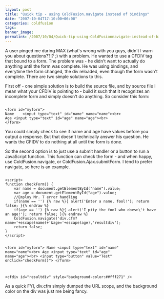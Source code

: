 ```yaml
---
layout: post
title: "Quick tip - using ColdFusion.navigate instead of bindings"
date: "2007-10-04T17:10:00+06:00"
categories: coldfusion 
tags: 
banner_image: 
permalink: /2007/10/04/Quick-tip-using-ColdFusionnavigate-instead-of-bindings
---
```


A user pinged me during MAX (what's wrong with you guys, didn't I warn you about questions??!? ;) with a problem. He wanted to use a CFDIV tag that bound to a form. The problem was - he didn't want to actually do anything until the form was complete. He was using bindings, and everytime the form changed, the div reloaded, even though the form wasn't complete. There are two simple solutions to this.
<!--more-->
First off - one simple solution is to build the source file, and by source file I mean what your CFDIV is pointing to - build it such that it recognizes an incomplete form and simply doesn't do anything. So consider this form:

<code>
&lt;form id="myform"&gt;
Name	&lt;input type="text" id="name" name="name"&gt;&lt;br&gt;
Age &lt;input type="text" id="age" name="age"&gt;&lt;br&gt;
&lt;/form&gt;
</code>

You could simply check to see if name and age have values before you output a response. But that doesn't technically answer his question. He wants the CFIDV to do nothing at all until the form is done. 

So the second option is to just use a submit handler or a button to run a JavaScript function. This function can check the form - and when happy, use ColdFusion.navigate, or ColdFusion.Ajax.submitForm. I tend to prefer navigate, so here is an example.

<code>
&lt;script&gt;
function checkForm() {
	var name = document.getElementById("name").value;
	var age = document.getElementById("age").value;
	//Employ Mr. T error handling
	if(name == '') {% raw %}{ alert('Enter a name, fool!'); return false; }{% endraw %}
	if(age == '') {% raw %}{ alert('I pity the fool who doesn\'t have an age!'); return false; }{% endraw %}
	ColdFusion.navigate('div.cfm?name='+escape(name)+'&age='+escape(age),'resultdiv');
	return false;
}
&lt;/script&gt;

&lt;form id="myform"&gt;
Name	&lt;input type="text" id="name" name="name"&gt;&lt;br&gt;
Age &lt;input type="text" id="age" name="age"&gt;&lt;br&gt;
&lt;input type="button" value="Test" onClick="checkForm()"&gt;
&lt;/form&gt;

&lt;cfdiv id="resultdiv" style="background-color:##fff271" /&gt;
</code>

As a quick FYI, div.cfm simply dumped the URL scope, and the background color on the div was just me being fancy.